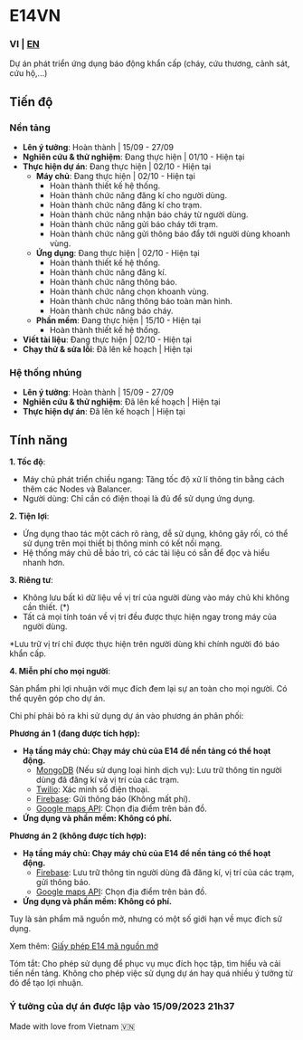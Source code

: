 # E14VN

### VI | [EN](https://github.com/E14VN/.github/blob/main/profile/EN.md)

Dự án phát triển ứng dụng báo động khẩn cấp (cháy, cứu thương, cảnh sát, cứu hộ,...)

## Tiến độ
### Nền tảng
- **Lên ý tưởng**: Hoàn thành | 15/09 - 27/09
- **Nghiên cứu & thử nghiệm**: Đang thực hiện | 01/10 - Hiện tại
- **Thực hiện dự án**: Đang thực hiện | 02/10 - Hiện tại
    - **Máy chủ**: Đang thực hiện | 02/10 - Hiện tại
        - Hoàn thành thiết kế hệ thống.
        - Hoàn thành chức năng đăng kí cho người dùng.
        - Hoàn thành chức năng đăng kí cho trạm.
        - Hoàn thành chức năng nhận báo cháy từ người dùng.
        - Hoàn thành chức năng gửi báo cháy tới trạm.
        - Hoàn thành chức năng gửi thông báo đẩy tới người dùng khoanh vùng.
    - **Ứng dụng**: Đang thực hiện | 02/10 - Hiện tại
        - Hoàn thành thiết kế hệ thống.
        - Hoàn thành chức năng đăng kí.
        - Hoàn thành chức năng thông báo.
        - Hoàn thành chức năng chọn khoanh vùng.
        - Hoàn thành chức năng thông báo toàn màn hình.
        - Hoàn thành chức năng báo cháy.
    - **Phần mềm**: Đang thực hiện | 15/10 - Hiện tại
        - Hoàn thành thiết kế hệ thống.
- **Viết tài liệu**: Đang thực hiện | 02/10 - Hiện tại
- **Chạy thử & sửa lỗi**: Đã lên kế hoạch | Hiện tại

### Hệ thống nhúng
- **Lên ý tưởng**: Hoàn thành | 15/09 - 27/09
- **Nghiên cứu & thử nghiệm**: Đã lên kế hoạch | Hiện tại
- **Thực hiện dự án**: Đã lên kế hoạch | Hiện tại

## Tính năng
**1. Tốc độ**:

- Máy chủ phát triển chiều ngang: Tăng tốc độ xử lí thông tin bằng cách thêm các Nodes và Balancer.
- Người dùng: Chỉ cần có điện thoại là đủ để sử dụng ứng dụng.

**2. Tiện lợi**:

- Ứng dụng thao tác một cách rõ ràng, dễ sử dụng, không gây rối, có thể sử dụng trên mọi thiết bị thông minh có kết nối mạng.
- Hệ thống máy chủ dễ bảo trì, có các tài liệu có sẵn để đọc và hiểu nhanh hơn.

**3. Riêng tư**:

- Không lưu bất kì dữ liệu về vị trí của người dùng vào máy chủ khi không cần thiết. (*)
- Tất cả mọi tính toán về vị trí đều được thực hiện ngay trong máy của người dùng.

*Lưu trữ vị trí chỉ được thực hiện trên người dùng khi chính người đó báo khẩn cấp.

**4. Miễn phí cho mọi người**:

Sản phẩm phi lợi nhuận với mục đích đem lại sự an toàn cho mọi người. Có thể quyên góp cho dự án.

Chi phí phải bỏ ra khi sử dụng dự án vào phương án phân phối:

**Phương án 1 (đang được tích hợp):**
- **Hạ tầng máy chủ: Chạy máy chủ của E14 để nền tảng có thể hoạt động.**
    - [MongoDB](https://www.mongodb.com) (Nếu sử dụng loại hình dịch vụ): Lưu trữ thông tin người dùng đã đăng kí và vị trí của các trạm.
    - [Twilio](https://www.twilio.com/): Xác minh số điện thoại.
    - [Firebase](https://firebase.google.com/): Gửi thông báo (Không mất phí).
    - [Google maps API](https://mapsplatform.google.com): Chọn địa điểm trên bản đồ.
- **Ứng dụng và phần mềm: Không có phí.**

**Phương án 2 (không được tích hợp):**
- **Hạ tầng máy chủ: Chạy máy chủ của E14 để nền tảng có thể hoạt động.**
    - [Firebase](https://firebase.google.com/): Lưu trữ thông tin người dùng đã đăng kí, vị trí của các trạm, gửi thông báo.
    - [Google maps API](https://mapsplatform.google.com/): Chọn địa điểm trên bản đồ.
- **Ứng dụng và phần mềm: Không có phí.**

Tuy là sản phẩm mã nguồn mở, nhưng có một số giới hạn về mục đích sử dụng.

Xem thêm: [Giấy phép E14 mã nguồn mở](https://github.com/E14VN/.github/blob/main/LICENSE.md)

Tóm tắt: Cho phép sử dụng để phục vụ mục đích học tập, tìm hiểu và cải tiến nền tảng. Không cho phép việc sử dụng dự án hay quá nhiều ý tưởng từ đó để tạo lợi nhuận.

### Ý tưởng của dự án được lập vào 15/09/2023 21h37
Made with love from Vietnam 🇻🇳
